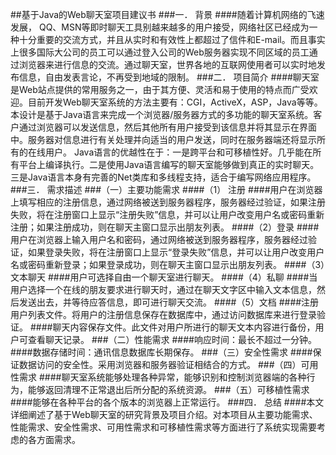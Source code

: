 ##基于Java的Web聊天室项目建议书
###一．	背景
####随着计算机网络的飞速发展， QQ、MSN等即时聊天工具别越来越多的用户接受，网络社区已经成为一种十分重要的交流方式，并且从实时和有效性上都超过了信件和E-mail。而且事实上很多国际大公司的员工可以通过登入公司的Web服务器实现不同区域的员工通过浏览器来进行信息的交流。通过聊天室，世界各地的互联网使用者可以实时地发布信息，自由发表言论，不再受到地域的限制。
###二．	项目简介
####聊天室是Web站点提供的常用服务之一，由于其方便、灵活和易于使用的特点而广受欢迎。目前开发Web聊天室系统的方法主要有：CGI，ActiveX，ASP，Java等等。本设计是基于Java语言来完成一个浏览器/服务器方式的多功能的聊天室系统。客户通过浏览器可以发送信息，然后其他所有用户接受到该信息并将其显示在界面中。服务器对信息进行有关处理并向适当的用户发送，同时在服务器端还将显示所有的在线用户。
Java语言的优越性在于：一是跨平台和可移植性好。几乎能在所有平台上编译执行。二是使用Java语言编写的聊天室能够做到真正的实时聊天。三是Java语言本身有完善的Net类库和多线程支持，适合于编写网络应用程序。
###三．	需求描述
###（一）主要功能需求
####（1）	注册
####用户在浏览器上填写相应的注册信息，通过网络被送到服务器程序，服务器经过验证，如果注册失败，将在注册窗口上显示“注册失败”信息，并可以让用户改变用户名或密码重新注册；如果注册成功，则在聊天主窗口显示出朋友列表。
####（2）登录
####用户在浏览器上输入用户名和密码，通过网络被送到服务器程序，服务器经过验证，如果登录失败，将在注册窗口上显示“登录失败”信息，并可以让用户改变用户名或密码重新登录；如果登录成功，则在聊天主窗口显示出朋友列表。
####（3）文本聊天
####用户可选择自由一个聊天室进行聊天。
####（4）私聊
####当用户选择一个在线的朋友要求进行聊天时，通过在聊天文字区中输入文本信息，然后发送出去，并等待应答信息，即可进行聊天交流。
####（5）文档
####注册用户列表文件。将用户的注册信息保存在数据库中，通过访问数据库来进行登录验证。
####聊天内容保存文件。此文件对用户所进行的聊天文本内容进行备份，用户可查看聊天记录。
###（二）性能需求
####响应时间：最长不超过一分钟。
####数据存储时间：通讯信息数据库长期保存。
###（三）安全性需求
####保证数据访问的安全性。采用浏览器和服务器验证相结合的方式。
###（四）可用性需求
####聊天室系统能够处理各种异常，能够识别和控制浏览器端的各种行为，能够返回清理不正常退出后所分配的系统资源。
###（五）可移植性需求
####能够在各种平台的各个版本的浏览器上正常运行。
###四．	总结
####本文详细阐述了基于Web聊天室的研究背景及项目介绍。对本项目从主要功能需求、性能需求、安全性需求、可用性需求和可移植性需求等方面进行了系统实现需要考虑的各方面需求。
